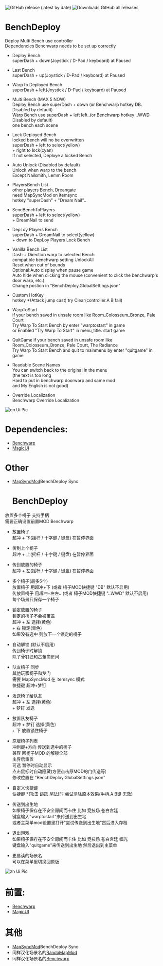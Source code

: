 
![GitHub release (latest by date)](https://img.shields.io/github/v/release/wdghzym/HollowKnight.BenchDeploy)
![Downloads GitHub all releases](https://img.shields.io/github/downloads/wdghzym/HollowKnight.BenchDeploy/total)
# BenchDeploy
Deploy Multi Bench use controller   
Dependencies Benchwarp needs to be set up correctly  
- Deploy Bench   
   superDash + down(Joystick / D-Pad / keyboard) at Paused

- Last Bench   
   superDash + up(Joystick / D-Pad / keyboard) at Paused

- Warp to Deployed Bench   
   superDash + left(Joystick / D-Pad / keyboard) at Paused

- Multi Bench (MAX 5 NOW)   
   Deploy Bench use superDash + down (or Benchwarp hotkey DB. Disabled by default)   
   Warp Bench use superDash + left left..(or Benchwarp hotkey ..WWD Disabled by default)  
   one bench each scene

- Lock Deployed Bench   
   locked bench will no be overwritten  
   superDash + left to select(yellow)  
             + right to lock(cyan)  
   If not selected, Deploye a locked Bench

- Auto Unlock  (Disabled by default)  
   Unlock when warp to the bench  
   Except  Nailsmith, Lemm Room

- PlayersBench List  
   other players Bench, Dreangate  
   need MapSyncMod on itemsync  
   hotkey "superDash" + "Dream Nail"..  
- SendBenchToPlayers  
   superDash + left to select(yellow)  
             + DreamNail to send   
- DepLoy Players Bench  
   superDash + DreamNail to select(yellow)  
             + down to DepLoy Players  Lock Bench

- Vanilla Bench List  
   Dash + Direction warp to selected Bench  
   compatible benchwarp setting UnlockAll  
   Reset when out of bounds  
   Optional:Auto display when pause game  
   Auto hide when clicking the mouse (convenient to click the benchwarp's door warp, etc.)  
   Change postion in "BenchDeploy.GlobalSettings.json"

- Custom HotKey  
  hotkey *(Attack jump cast) try Clear(controller.A B fail)

- WarpToStart   
   if your bench saved in unsafe room like Room_Colosseum_Bronze, Pale Court   
   Try Warp To Start Bench by enter "warptostart" in game   
   or Enabled "Try Warp To Start" in menu_title. start game  
- QuitGame
   if your bench saved in unsafe room like Room_Colosseum_Bronze, Pale Court, The Radiance  
   Try Warp To Start Bench and quit to mainmenu by enter "quitgame" in game   

- Readable Scene Names  
   You can switch back to the original in the menu  
   (the text is too long  
    Hard to put in benchwarp doorwarp and same mod  
    and My English is not good)

- Override Localization  
   Benchwarp Override Localization


![en Ui Pic](https://github.com/wdghzym/HollowKnight.BenchDeploy/blob/main/pic/enUIpic.jpg?raw=true)
 # Dependencies:
- [Benchwarp](https://github.com/homothetyhk/HollowKnight.BenchwarpMod)
- [MagicUI](https://github.com/BadMagic100/HollowKnight.MagicUI)

 # Other
- [MapSyncMod](https://github.com/wdghzym/HollowKnight.MapSyncMod)BenchDeploy Sync


  # BenchDeploy
放置多个椅子 支持手柄  
需要正确设置前置MOD Benchwarp 

- 放置椅子    
   超冲 + 下(摇杆 / 十字键 / 键盘) 在暂停界面

- 传到上个椅子   
   超冲 + 上(摇杆 / 十字键 / 键盘) 在暂停界面

- 传到放置的椅子   
   超冲 + 左(摇杆 / 十字键 / 键盘) 在暂停界面  

- 多个椅子(最多5个)   
   放置椅子  用超冲+下 (或者 椅子MOD快捷键 "DB" 默认不启用)    
   传放置椅子 用超冲+左左.. (或者 椅子MOD快捷键 "..WWD" 默认不启用)    
   每个场景只保存一个椅子  

- 锁定放置的椅子   
   锁定的椅子不会被覆盖  
   超冲 + 左 选择(黄色)  
        + 右 锁定(青色)  
   如果没有选中 则放下一个锁定的椅子  
   
- 自动解锁  (默认不启用)  
   传到椅子时解锁  
   除了骨钉匠和古董商房间 
   
- 队友椅子 同步  
   其他玩家椅子和梦门  
   需要 MapSyncMod 在 itemsync  模式  
   快捷键 超冲+梦钉  
- 发送椅子给队友  
   超冲 + 左 选择(黄色)  
        + 梦钉 发送  
- 放置队友椅子  
   超冲 + 梦钉 选择(黄色)  
        + 下 放置锁住椅子  

- 原版椅子列表  
   冲刺键+方向 传送到选中的椅子  
   兼容 回椅子MOD 的解锁全部  
   出界后重置  
   可选 暂停时自动显示  
   点击鼠标时自动隐藏(方便点击原MOD的门传送等)  
   修改位置在 "BenchDeploy.GlobalSettings.json"
   
- 自定义快捷键  
   快捷键 *(攻击 跳跃 施法)时 尝试清除原本效果(手柄.A B键 无效)

- 传送到出生地   
  如果椅子保存在不安全房间而卡住 比如 竞技场 苍白宫廷   
  键盘输入"warptostart"来传送到出生地   
  或者主菜单mod设置里打开"尝试传送到出生地"然后进入存档  
- 退出游戏  
  如果椅子保存在不安全房间而卡住 比如 竞技场 苍白宫廷 幅光  
  键盘输入"quitgame"来传送到出生地 然后退出到主菜单  
   
- 更易读的场景名  
   可以在菜单里切换回原版  
   

![zh Ui Pic](https://github.com/wdghzym/HollowKnight.BenchDeploy/blob/main/pic/zhUIpic.jpg?raw=true)
 # 前置:
- [Benchwarp](https://github.com/homothetyhk/HollowKnight.BenchwarpMod)
- [MagicUI](https://github.com/BadMagic100/HollowKnight.MagicUI)

 # 其他
- [MapSyncMod](https://github.com/wdghzym/HollowKnight.MapSyncMod)BenchDeploy Sync
- 同样汉化场景名的[RandoMapMod](https://github.com/wdghzym/RandoMapMod/releases/tag/v3.5.4v2)
- 同样汉化场景名的[Benchwarp](https://github.com/wdghzym/HollowKnight.BenchwarpMod/releases)
